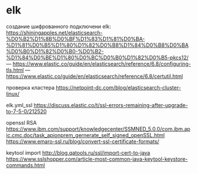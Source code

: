 # elk



создание шифрованного подключени elk:
  https://shiningapples.net/elasticsearch-%D0%B2%D1%8B%D0%BF%D1%83%D1%81%D0%BA-%D1%81%D0%B5%D1%80%D1%82%D0%B8%D1%84%D0%B8%D0%BA%D0%B0%D1%82%D0%B0-%D0%B2-%D1%84%D0%BE%D1%80%D0%BC%D0%B0%D1%82%D0%B5-pkcs12/
  — https://www.elastic.co/guide/en/elasticsearch/reference/6.8/configuring-tls.html
  — https://www.elastic.co/guide/en/elasticsearch/reference/6.8/certutil.html

проверка кластера
  https://netpoint-dc.com/blog/elasticsearch-cluster-linux/

elk.yml_ssl
  https://discuss.elastic.co/t/ssl-errors-remaining-after-upgrade-to-7-5-0/212520

openssl  RSA
  https://www.ibm.com/support/knowledgecenter/SSMNED_5.0.0/com.ibm.apic.cmc.doc/task_apionprem_gernerate_self_signed_openSSL.html
  https://www.emaro-ssl.ru/blog/convert-ssl-certificate-formats/

keytool import
  http://blog.qatools.ru/ssl/import-cert-to-java
  https://www.sslshopper.com/article-most-common-java-keytool-keystore-commands.html
